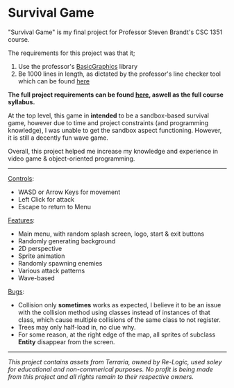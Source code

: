 # Survival Game

"Survival Game" is my final project for Professor Steven Brandt's CSC 1351 course.

The requirements for this project was that it;

1. Use the professor's [BasicGraphics](https://github.com/stevenrbrandt/BasicGraphics) library
2. Be 1000 lines in length, as dictated by the professor's line checker tool which can be found [here](https://csc1351.cct.lsu.edu/)

**The full project requirements can be found [here](https://www.cct.lsu.edu/~sbrandt/csc1351/), aswell as the full course syllabus.**



At the top level, this game in **intended** to be a sandbox-based survival game, however due to time and project constraints (and programming knowledge), 
I was unable to get the sandbox aspect functioning. 
However, it is still a decently fun wave game.

Overall, this project helped me increase my knowledge and experience in video game & object-oriented programming.

---

<ins>Controls</ins>:
<ul>
<li>WASD or Arrow Keys for movement</li>
<li>Left Click for attack</li>
<li>Escape to return to Menu</li>
</ul>

<ins>Features</ins>:
<ul>
<li>Main menu, with random splash screen, logo, start & exit buttons</li>
<li>Randomly generating background</li>
<li>2D perspective</li>
<li>Sprite animation</li>
<li>Randomly spawning enemies</li>
<li>Various attack patterns</li>
<li>Wave-based</li>
</ul>

<ins>Bugs</ins>:
<ul>
<li>
Collision only <b>sometimes</b> works as expected, I believe it to be an issue with the collision method using classes instead of instances of that class, which 
cause multiple collisions of the same class to not register.
</li>
<li>
Trees may only half-load in, no clue why.
</li>
<li>
For some reason, at the right edge of the map, all sprites of subclass <b>Entity</b> disappear from the screen.
</li>
</ul>

---

*This project contains assets from Terraria, owned by Re-Logic, used soley for educational and non-commerical purposes. 
No profit is being made from this project and all rights remain to their respective owners.*
